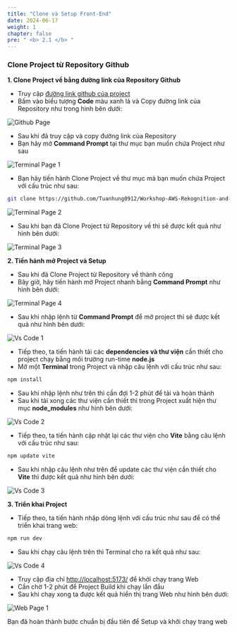 ```yaml
---
title: "Clone và Setup Front-End"
date: 2024-06-17
weight: 1
chapter: false
pre: " <b> 2.1 </b> "
---
```



### Clone Project từ Repository Github

**1. Clone Project về bằng đường link của Repository Github**
- Truy cập [đường link github của project](https://github.com/Tuanhung0912/Workshop-AWS-Rekognition-and-Serverless-Stack-Guide.git)
- Bấm vào biểu tượng **Code** màu xanh lá và Copy đường link của Repository như trong hình bên dưới:

![Github Page](/images/2.Prerequiste/github_frontend.png)

- Sau khi đã truy cập và copy đường link của Repository
- Bạn hãy mở **Command Prompt** tại thư mục bạn muốn chứa Project như sau

![Terminal Page 1](/images/2.Prerequiste/terminal_1.png)

- Bạn hãy tiến hành Clone Project về thư mục mà bạn muốn chứa Project với cấu trúc như sau:

```bash
git clone https://github.com/Tuanhung0912/Workshop-AWS-Rekognition-and-Serverless-Stack-Frontend.git
```
![Terminal Page 2](/images/2.Prerequiste/terminal_2.png)

- Sau khi bạn đã Clone Project từ Repository về thì sẽ được kết quả như hình bên dưới:

![Terminal Page 3](/images/2.Prerequiste/terminal_3.png)


**2. Tiến hành mở Project và Setup**
- Sau khi đã Clone Project từ Repository về thành công
- Bây giờ, hãy tiến hành mở Project nhanh bằng **Command Prompt** như hình bên dưới:

![Terminal Page 4](/images/2.Prerequiste/terminal_4.png)

- Sau khi nhập lệnh từ **Command Prompt** để mở project thì sẽ được kết quả như hình bên dưới:

![Vs Code 1](/images/2.Prerequiste/vscode_1.png)

- Tiếp theo, ta tiến hành tải các **dependencies và thư viện** cần thiết cho project chạy bằng môi trường run-time **node.js**
- Mở một **Terminal** trong Project và nhập câu lệnh với cấu trúc như sau:

```bash
npm install
```

- Sau khi nhập lệnh như trên thì cần đợi 1-2 phút để tải và hoàn thành
- Sau khi tải xong các thư viện cần thiết thì trong Project xuất hiện thư mục **node_modules** như hình bên dưới:

![Vs Code 2](/images/2.Prerequiste/vscode_2.png)

- Tiếp theo, ta tiến hành cập nhật lại các thư viện cho **Vite** bằng câu lệnh với cấu trúc như sau:

```bash
npm update vite
```

- Sau khi nhập câu lệnh như trên để update các thư viện cần thiết cho **Vite** thì được kết quả như hình bên dưới:

![Vs Code 3](/images/2.Prerequiste/vscode_3.png)

**3. Triển khai Project**
- Tiếp theo, ta tiến hành nhập dòng lệnh với cấu trúc như sau để có thể triển khai trang web:

```bash
npm run dev
```

- Sau khi chạy câu lệnh trên thì Terminal cho ra kết quả như sau:

![Vs Code 4](/images/2.Prerequiste/vscode_5.png)

- Truy cập địa chỉ [http://localhost:5173/](http://localhost:5173/) để khởi chạy trang Web
- Cần chờ 1-2 phút để Project Build khi chạy lần đầu
- Sau khi chạy xong ta được kết quả hiển thị trang Web như hình bên dưới:

![Web Page 1](/images/2.Prerequiste/webpage_2.png)

Bạn đã hoàn thành bước chuẩn bị đầu tiên để Setup và khởi chạy trang web